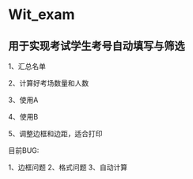 # Wit_exam

## 用于实现考试学生考号自动填写与筛选

1、汇总名单

2、计算好考场数量和人数

3、使用A

4、使用B

5、调整边框和边距，适合打印

目前BUG:

1、边框问题
2、格式问题
3、自动计算
